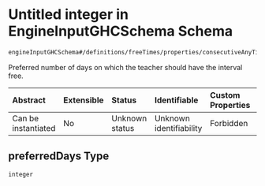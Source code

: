 # Untitled integer in EngineInputGHCSchema Schema

```txt
engineInputGHCSchema#/definitions/freeTimes/properties/consecutiveAnyTime/properties/preferredDays
```

Preferred number of days on which the teacher should have the interval free.

| Abstract            | Extensible | Status         | Identifiable            | Custom Properties | Additional Properties | Access Restrictions | Defined In                                                        |
| :------------------ | :--------- | :------------- | :---------------------- | :---------------- | :-------------------- | :------------------ | :---------------------------------------------------------------- |
| Can be instantiated | No         | Unknown status | Unknown identifiability | Forbidden         | Allowed               | none                | [ghc.schema.json*](../out/ghc.schema.json "open original schema") |

## preferredDays Type

`integer`
